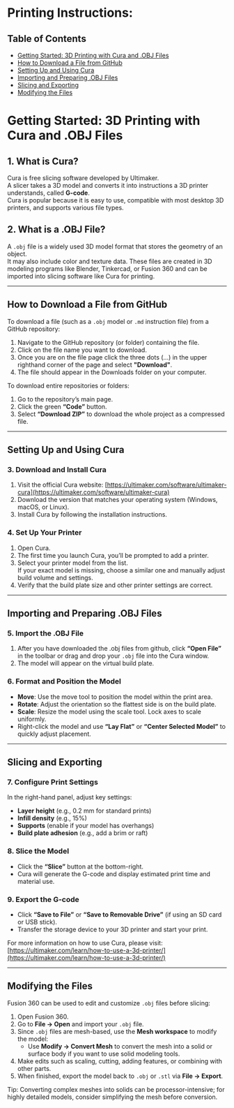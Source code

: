 # Printing Instructions:

## Table of Contents
- [Getting Started: 3D Printing with Cura and .OBJ Files](#getting-started-3d-printing-with-cura-and-obj-files)
- [How to Download a File from GitHub](#how-to-download-a-file-from-github)
- [Setting Up and Using Cura](#setting-up-and-using-cura)
- [Importing and Preparing .OBJ Files](#importing-and-preparing-obj-files)
- [Slicing and Exporting](#slicing-and-exporting)
- [Modifying the Files](#modifying-the-files)

# Getting Started: 3D Printing with Cura and .OBJ Files

## 1. What is Cura?
Cura is free slicing software developed by Ultimaker.  
A slicer takes a 3D model and converts it into instructions a 3D printer understands, called **G-code**.  
Cura is popular because it is easy to use, compatible with most desktop 3D printers, and supports various file types.

## 2. What is a .OBJ File?
A `.obj` file is a widely used 3D model format that stores the geometry of an object.  
It may also include color and texture data. These files are created in 3D modeling programs like Blender, Tinkercad, or Fusion 360 and can be imported into slicing software like Cura for printing.

---

## How to Download a File from GitHub

To download a file (such as a `.obj` model or `.md` instruction file) from a GitHub repository:

1. Navigate to the GitHub repository (or folder) containing the file.
2. Click on the file name you want to download.
3. Once you are on the file page click the three dots (...) in the upper righthand corner of the page and select **"Download"**.
4. The file should appear in the Downloads folder on your computer. 

To download entire repositories or folders:
1. Go to the repository’s main page.
2. Click the green **“Code”** button.
3. Select **“Download ZIP”** to download the whole project as a compressed file.

---

## Setting Up and Using Cura

### 3. Download and Install Cura
1. Visit the official Cura website: [https://ultimaker.com/software/ultimaker-cura](https://ultimaker.com/software/ultimaker-cura)
2. Download the version that matches your operating system (Windows, macOS, or Linux).
3. Install Cura by following the installation instructions.

### 4. Set Up Your Printer
1. Open Cura.
2. The first time you launch Cura, you’ll be prompted to add a printer.
3. Select your printer model from the list.  
   If your exact model is missing, choose a similar one and manually adjust build volume and settings.
4. Verify that the build plate size and other printer settings are correct.

---

## Importing and Preparing .OBJ Files

### 5. Import the .OBJ File
1. After you have downloaded the .obj files from github, click **“Open File”** in the toolbar or drag and drop your `.obj` file into the Cura window.
2. The model will appear on the virtual build plate.

### 6. Format and Position the Model
- **Move**: Use the move tool to position the model within the print area.
- **Rotate**: Adjust the orientation so the flattest side is on the build plate.
- **Scale**: Resize the model using the scale tool. Lock axes to scale uniformly.
- Right-click the model and use **“Lay Flat”** or **“Center Selected Model”** to quickly adjust placement.

---

## Slicing and Exporting

### 7. Configure Print Settings
In the right-hand panel, adjust key settings:
- **Layer height** (e.g., 0.2 mm for standard prints)
- **Infill density** (e.g., 15%)
- **Supports** (enable if your model has overhangs)
- **Build plate adhesion** (e.g., add a brim or raft)

### 8. Slice the Model
- Click the **“Slice”** button at the bottom-right.
- Cura will generate the G-code and display estimated print time and material use.

### 9. Export the G-code
- Click **“Save to File”** or **“Save to Removable Drive”** (if using an SD card or USB stick).
- Transfer the storage device to your 3D printer and start your print.

For more information on how to use Cura, please visit: [https://ultimaker.com/learn/how-to-use-a-3d-printer/](https://ultimaker.com/learn/how-to-use-a-3d-printer/)

---

## Modifying the Files

Fusion 360 can be used to edit and customize `.obj` files before slicing:

1. Open Fusion 360.
2. Go to **File → Open** and import your `.obj` file.
3. Since `.obj` files are mesh-based, use the **Mesh workspace** to modify the model:
   - Use **Modify → Convert Mesh** to convert the mesh into a solid or surface body if you want to use solid modeling tools.
4. Make edits such as scaling, cutting, adding features, or combining with other parts.
5. When finished, export the model back to `.obj` or `.stl` via **File → Export**.

Tip: Converting complex meshes into solids can be processor-intensive; for highly detailed models, consider simplifying the mesh before conversion.

